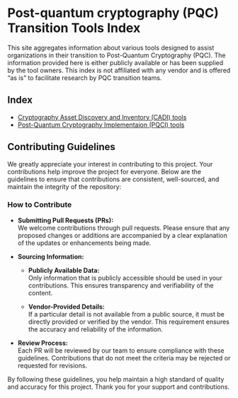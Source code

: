 # Post-quantum cryptography (PQC) Transition Tools Index

This site aggregates information about various tools designed to assist organizations in their transition to Post-Quantum Cryptography (PQC). 
The information provided here is either publicly available or has been supplied by the tool owners. This index is not affiliated with any vendor and is offered “as is” to facilitate research by PQC transition teams.


## Index

* [Cryptography Asset Discovery and Inventory (CADI) tools](./CADI.md)
* [Post-Quantum Cryptography Implementaion (PQCI) tools](./PQC_Implementation.md)

## Contributing Guidelines

We greatly appreciate your interest in contributing to this project. Your contributions help improve the project for everyone. Below are the guidelines to ensure that contributions are consistent, well-sourced, and maintain the integrity of the repository:

### How to Contribute

- **Submitting Pull Requests (PRs):**  
  We welcome contributions through pull requests. Please ensure that any proposed changes or additions are accompanied by a clear explanation of the updates or enhancements being made.

- **Sourcing Information:**  
  - **Publicly Available Data:**  
    Only information that is publicly accessible should be used in your contributions. This ensures transparency and verifiability of the content.
  
  - **Vendor-Provided Details:**  
    If a particular detail is not available from a public source, it must be directly provided or verified by the vendor. This requirement ensures the accuracy and reliability of the information.

- **Review Process:**  
  Each PR will be reviewed by our team to ensure compliance with these guidelines. Contributions that do not meet the criteria may be rejected or requested for revisions.

By following these guidelines, you help maintain a high standard of quality and accuracy for this project. Thank you for your support and contributions.

